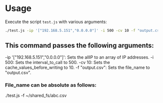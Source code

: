 # Usage

Execute the script `test.js` with various arguments:

```bash
./test.js -ip '["192.168.5.151","0.0.0.0"]' -i 500 -cv 10 -f "output.csv"
```

## This command passes the following arguments:

-ip '["192.168.5.151","0.0.0.0"]': Sets the allIP to an array of IP addresses.
-i 500: Sets the interval_to_call to 500.
-cv 10: Sets the cache_values_before_writing to 10.
-f "output.csv": Sets the file_name to "output.csv".

### File_name can be absolute as follows:
./test.js -f ~/shared_fs/abc.csv